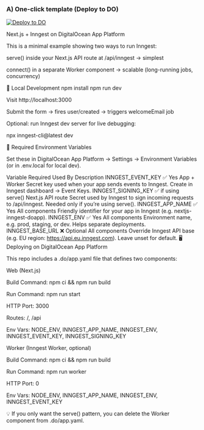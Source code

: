 
### A) One-click template (Deploy to DO)

[![Deploy to DO](https://www.deploytodo.com/do-btn-blue.svg)](
https://cloud.digitalocean.com/apps/new?repo=https://github.com/zasghar26/Inngest-sampleApp/tree/main
)

Next.js + Inngest on DigitalOcean App Platform

This is a minimal example showing two ways to run Inngest:

serve() inside your Next.js API route at /api/inngest → simplest

connect() in a separate Worker component → scalable (long-running jobs, concurrency)

🚀 Local Development
npm install
npm run dev


Visit http://localhost:3000

Submit the form → fires user/created → triggers welcomeEmail job

Optional: run Inngest dev server for live debugging:

npx inngest-cli@latest dev

🔑 Required Environment Variables

Set these in DigitalOcean App Platform → Settings → Environment Variables (or in .env.local for local dev).

Variable	Required	Used By	Description
INNGEST_EVENT_KEY	✅ Yes	App + Worker	Secret key used when your app sends events to Inngest. Create in Inngest dashboard → Event Keys.
INNGEST_SIGNING_KEY	✅ if using serve()	Next.js API route	Secret used by Inngest to sign incoming requests to /api/inngest. Needed only if you’re using serve().
INNGEST_APP_NAME	✅ Yes	All components	Friendly identifier for your app in Inngest (e.g. nextjs-inngest-doapp).
INNGEST_ENV	✅ Yes	All components	Environment name, e.g. prod, staging, or dev. Helps separate deployments.
INNGEST_BASE_URL	❌ Optional	All components	Override Inngest API base (e.g. EU region: https://api.eu.inngest.com). Leave unset for default.
🖥️ Deploying on DigitalOcean App Platform

This repo includes a .do/app.yaml file that defines two components:

Web (Next.js)

Build Command: npm ci && npm run build

Run Command: npm run start

HTTP Port: 3000

Routes: /, /api

Env Vars: NODE_ENV, INNGEST_APP_NAME, INNGEST_ENV, INNGEST_EVENT_KEY, INNGEST_SIGNING_KEY

Worker (Inngest Worker, optional)

Build Command: npm ci && npm run build

Run Command: npm run worker

HTTP Port: 0

Env Vars: NODE_ENV, INNGEST_APP_NAME, INNGEST_ENV, INNGEST_EVENT_KEY

💡 If you only want the serve() pattern, you can delete the Worker component from .do/app.yaml.
